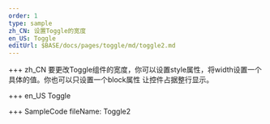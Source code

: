 ```yaml
--- 
order: 1
type: sample
zh_CN: 设置Toggle的宽度
en_US: Toggle
editUrl: $BASE/docs/pages/toggle/md/toggle2.md
---
```


+++ zh_CN
要更改Toggle组件的宽度，你可以设置style属性，将width设置一个具体的值。你也可以只设置一个block属性
    让控件占据整行显示。

+++ en_US
Toggle

+++ SampleCode
fileName: Toggle2
